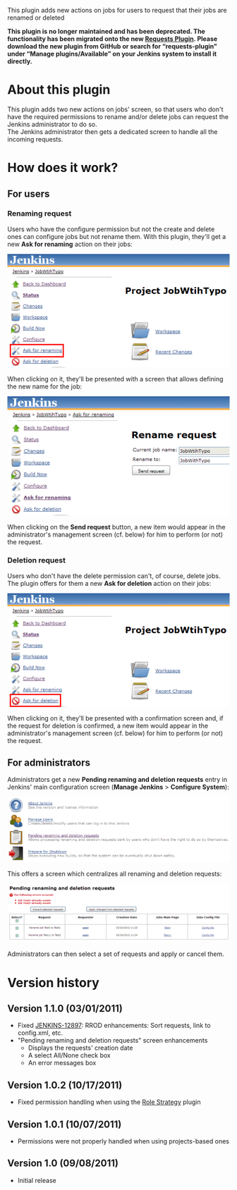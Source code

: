 This plugin adds new actions on jobs for users to request that their
jobs are renamed or deleted

  

  

**This plugin is no longer maintained and has been deprecated. The
functionality has been migrated onto the new [Requests
Plugin](http://localhost:8085/display/JENKINS/Requests+Plugin). Please
download the new plugin from GitHub or search for “requests-plugin"
under “Manage plugins/Available” on your Jenkins system to install it
directly.**

  

# About this plugin

This plugin adds two new actions on jobs' screen, so that users who
don't have the required permissions to rename and/or delete jobs can
request the Jenkins administrator to do so.  
The Jenkins administrator then gets a dedicated screen to handle all the
incoming requests.

# How does it work?

## For users

### Renaming request

Users who have the configure permission but not the create and delete
ones can configure jobs but not rename them. With this plugin, they'll
get a new **Ask for renaming** action on their jobs:

![](docs/images/ask-renaming-01.png)

When clicking on it, they'll be presented with a screen that allows
defining the new name for the job:

![](docs/images/ask-renaming-02.png)

When clicking on the **Send request** button, a new item would appear in
the administrator's management screen (cf. below) for him to perform (or
not) the request.

### Deletion request

Users who don't have the delete permission can't, of course, delete
jobs. The plugin offers for them a new **Ask for deletion** action on
their jobs:

![](docs/images/ask-deletion-01.png)

When clicking on it, they'll be presented with a confirmation screen
and, if the request for deletion is confirmed, a new item would appear
in the administrator's management screen (cf. below) for him to perform
(or not) the request.

## For administrators

Administrators get a new **Pending renaming and deletion requests**
entry in Jenkins' main configuration screen (**Manage Jenkins** \>
**Configure System**):

![](docs/images/admin-01.png)

This offers a screen which centralizes all renaming and deletion
requests:

![](docs/images/admin-03.png)

Administrators can then select a set of requests and apply or cancel
them.

# Version history

## Version 1.1.0 (03/01/2011)

-   Fixed
    [JENKINS-12897](https://issues.jenkins-ci.org/browse/JENKINS-12897):
    RROD enhancements: Sort requests, link to config.xml, etc.
-   "Pending renaming and deletion requests" screen enhancements
    -   Displays the requests' creation date
    -   A select All/None check box
    -   An error messages box

## Version 1.0.2 (10/17/2011)

-   Fixed permission handling when using the [Role
    Strategy](http://localhost:8085/display/JENKINS/Role+Strategy+Plugin)
    plugin

## Version 1.0.1 (10/07/2011)

-   Permissions were not properly handled when using projects-based ones

## Version 1.0 (09/08/2011)

-   Initial release
